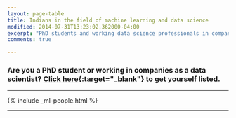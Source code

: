 ```yaml
---
layout: page-table
title: Indians in the field of machine learning and data science
modified: 2014-07-31T13:23:02.362000-04:00
excerpt: "PhD students and working data science professionals in companies"
comments: true

---
```


### Are you a PhD student or working in companies as a data scientist? [Click here](https://docs.google.com/a/aspiringminds.in/forms/d/e/1FAIpQLSfraf2N7o2zFdGD2Ps3tkKCNvLXypQm-vXy4bCCDGYZi5A9Qg/viewform){:target="_blank"} to get yourself listed.

---




{% include _ml-people.html %}


---


